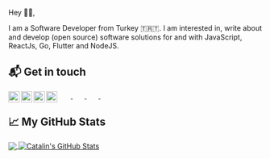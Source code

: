 Hey 👋🏻,

I am a Software Developer from Turkey 🇹🇷🇹. I am interested in, write about and develop (open source) software solutions for and with JavaScript, ReactJs, Go, Flutter and NodeJS.

## 📬 Get in touch
  &nbsp;&nbsp;&nbsp;&nbsp;&nbsp;&nbsp;<a target="_blank" href="https://www.linkedin.com/in/kubraturann/">
    <img align="left" alt="Kübra's LinkdeIn" width="22px" src="https://cdn.jsdelivr.net/npm/simple-icons@v3/icons/linkedin.svg" />
  </a>
  &nbsp;&nbsp;&nbsp;&nbsp;&nbsp;&nbsp;<a target="_blank" href="https://twitter.com/Engkubra14">
    <img align="left" alt="Kübra's Twitter" width="22px" src="https://cdn.jsdelivr.net/npm/simple-icons@v3/icons/twitter.svg" />
  </a>
  &nbsp;&nbsp;&nbsp;&nbsp;&nbsp;&nbsp;<a target="_blank" href="https://medium.com/@kubraturan">
    <img align="left" alt="Kübra's Medium" width="22px" src="https://cdn.jsdelivr.net/npm/simple-icons@v3/icons/medium.svg" />
  </a>
 &nbsp;&nbsp;&nbsp;&nbsp;&nbsp;&nbsp;<a target="_blank" href="https://www.instagram.com/kubraturankanat/">
    <img align="left" alt="Kübra's Instagram" width="22px" src="https://cdn.jsdelivr.net/npm/simple-icons@v3/icons/instagram.svg" />
  </a>
  
## &#x1f4c8; My GitHub Stats

<a href="https://github.com/kubraturan/kubraturan">
  <img align="center" src="https://github-readme-stats.vercel.app/api/top-langs/?username=kubraturan&hide=java,html&title_color=ffffff&text_color=c9cacc&icon_color=2bbc8a&bg_color=1d1f21" />
</a>

<a href="https://github.com/kubraturan/kubraturan">
  <img align="center" src="https://github-readme-stats.vercel.app/api?username=kubraturan&show_icons=true&line_height=27&count_private=true&title_color=ffffff&text_color=c9cacc&icon_color=2bbc8a&bg_color=1d1f21" alt="Catalin's GitHub Stats" />
</a>
